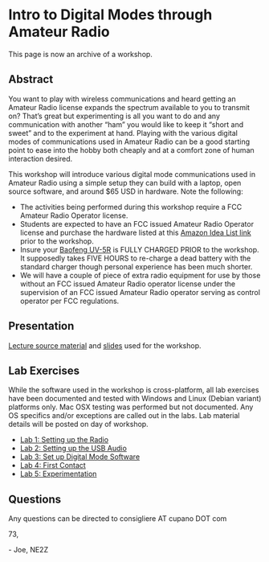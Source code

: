 Intro to Digital Modes through Amateur Radio
=================================

This page is now an archive of a workshop.

Abstract
--------

You want to play with wireless communications and heard getting an Amateur Radio license expands the spectrum available to you to transmit on? That’s great but experimenting is all you want to do and any communication with another “ham” you would like to keep it “short and sweet” and to the experiment at hand. Playing with the various digital modes of communications used in Amateur Radio can be a good starting point to ease into the hobby both cheaply and at a comfort zone of human interaction desired.

This workshop will introduce various digital mode communications used in Amateur Radio using a simple setup they can build with a laptop, open source software, and around $65 USD in hardware. Note the following:

*   The activities being performed during this workshop require a FCC Amateur Radio Operator license.
*   Students are expected to have an FCC issued Amateur Radio Operator license and purchase the hardware listed at this [Amazon Idea List link](https://www.amazon.com/ideas/amzn1.account.AH5S4BJ5PPL4D3HWHTUP4QXWMPKQ/4KZLNKQWCLE?ref=idea_share) prior to the workshop.
*   Insure your [Baofeng UV-5R](BaoFeng_UV-5R_Manual.pdf) is FULLY CHARGED PRIOR to the workshop. It supposedly takes FIVE HOURS to re-charge a dead battery with the standard charger though personal experience has been much shorter.
*   We will have a couple of piece of extra radio equipment for use by those without an FCC issued Amateur Radio operator license under the supervision of an FCC issued Amateur Radio operator serving as control operator per FCC regulations.

Presentation
------------

[Lecture source material](Amateur-Radio-Using-Digital-Modes_Lecture_v2-0.pdf) and [slides](Amateur-Radio-Using-Digital-Modes_Presentation_v2-0.pdf) used for the workshop.

Lab Exercises
-------------

While the software used in the workshop is cross-platform, all lab exercises have been documented and tested with Windows and Linux (Debian variant) platforms only. Mac OSX testing was performed but not documented. Any OS specifics and/or exceptions are called out in the labs. Lab material details will be posted on day of workshop.

*   [Lab 1: Setting up the Radio](Amateur-Radio-Using-Digital-Modes_Lab1_v2-0.pdf)
*   [Lab 2: Setting up the USB Audio](Amateur-Radio-Using-Digital-Modes_Lab2_v2-0.pdf)
*   [Lab 3: Set up Digital Mode Software](Amateur-Radio-Using-Digital-Modes_Lab3_v2-0.pdf)
*   [Lab 4: First Contact](Amateur-Radio-Using-Digital-Modes_Lab4_v2-0.pdf)
*   [Lab 5: Experimentation](Amateur-Radio-Using-Digital-Modes_Lab5_v2-0.pdf)

Questions
---------

Any questions can be directed to consigliere AT cupano DOT com

73,

\- Joe, NE2Z
